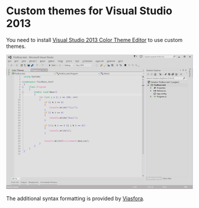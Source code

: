 # Custom themes for Visual Studio 2013

You need to install [Visual Studio 2013 Color Theme Editor](https://visualstudiogallery.msdn.microsoft.com/9e08e5d3-6eb4-4e73-a045-6ea2a5cbdabe) to use custom themes.

![Light grey](https://raw.githubusercontent.com/lleaff/VisualStudio2013Themes/12bf1fe20893d94b723d98cd7e279bceb655bc1f/Light_grey-v0.1-Preview.png)

The additional syntax formatting is provided by [Viasfora](http://viasfora.com/).
